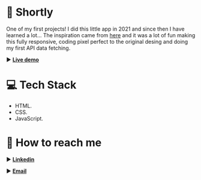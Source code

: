 # 🔗 Shortly

One of my first projects! I did this little app in 2021 and since then I have learned a lot... The inspiration came from [here](https://www.frontendmentor.io/challenges/url-shortening-api-landing-page-2ce3ob-G) and it was a lot of fun making this fully responsive, coding pixel perfect to the original desing and doing my first API data fetching.

 ► [**Live demo**](shortlyapi.netlify.app/)

# 💻 Tech Stack

 - HTML.
 - CSS.
 - JavaScript.
 
 # 👀 How to reach me

 ► [**Linkedin**](https://www.linkedin.com/in/imanol-herrero-932956247/)
 
 ► [**Email**](imano.arias@gmail.com)
